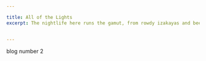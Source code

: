 ```yaml
---

title: All of the Lights
excerpt: The nightlife here runs the gamut, from rowdy izakayas and beer bars, to red-light entertainment and the infamous Robot Restaurant.


---
```


blog number 2